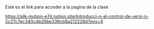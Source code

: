 Este es el link para acceder a la pagina de la clase

https://silk-motion-e7d.notion.site/Introducci-n-al-control-de-versi-n-2c27c7ec340c4b26be339cb8a212228d?pvs=4 